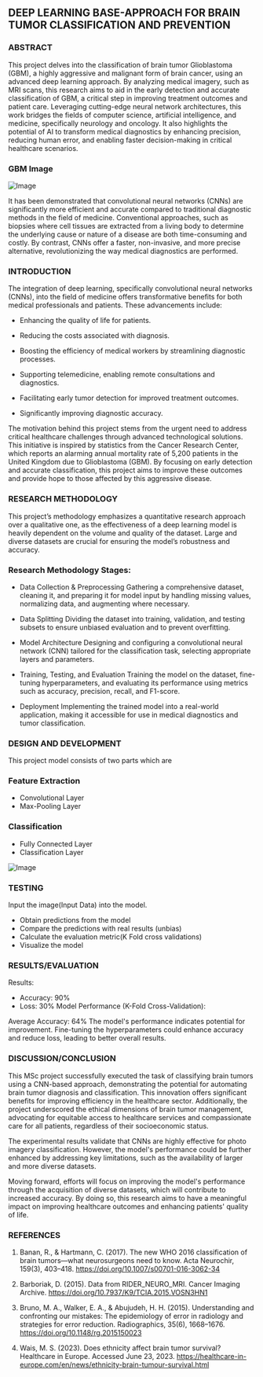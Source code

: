 ## DEEP LEARNING BASE-APPROACH FOR BRAIN TUMOR CLASSIFICATION AND PREVENTION

### ABSTRACT
This project delves into the classification of brain tumor Glioblastoma (GBM), a highly aggressive and malignant form of brain cancer, using an advanced deep learning approach. By analyzing medical imagery, such as MRI scans, this research aims to aid in the early detection and accurate classification of GBM, a critical step in improving treatment outcomes and patient care. Leveraging cutting-edge neural network architectures, this work bridges the fields of computer science, artificial intelligence, and medicine, specifically neurology and oncology. It also highlights the potential of AI to transform medical diagnostics by enhancing precision, reducing human error, and enabling faster decision-making in critical healthcare scenarios. 

### GBM Image
![Image](https://github.com/user-attachments/assets/312dfb94-3eae-4d47-ae8e-f3fd5270d96c)

It has been demonstrated that convolutional neural networks (CNNs) are significantly more efficient and accurate compared to traditional diagnostic methods in the field of medicine. Conventional approaches, such as biopsies where cell tissues are extracted from a living body to determine the underlying cause or nature of a disease are both time-consuming and costly. By contrast, CNNs offer a faster, non-invasive, and more precise alternative, revolutionizing the way medical diagnostics are performed.

### INTRODUCTION
The integration of deep learning, specifically convolutional neural networks (CNNs), into the field of medicine offers transformative benefits for both medical professionals and patients. These advancements include:

- Enhancing the quality of life for patients.

- Reducing the costs associated with diagnosis.

- Boosting the efficiency of medical workers by streamlining diagnostic processes.

- Supporting telemedicine, enabling remote consultations and diagnostics.

- Facilitating early tumor detection for improved treatment outcomes.

- Significantly improving diagnostic accuracy.

The motivation behind this project stems from the urgent need to address critical healthcare challenges through advanced technological solutions. This initiative is inspired by statistics from the Cancer Research Center, which reports an alarming annual mortality rate of 5,200 patients in the United Kingdom due to Glioblastoma (GBM). By focusing on early detection and accurate classification, this project aims to improve these outcomes and provide hope to those affected by this aggressive disease.

### RESEARCH METHODOLOGY
This project’s methodology emphasizes a quantitative research approach over a qualitative one, as the effectiveness of a deep learning model is heavily dependent on the volume and quality of the dataset. Large and diverse datasets are crucial for ensuring the model’s robustness and accuracy.

### Research Methodology Stages:
- Data Collection & Preprocessing
Gathering a comprehensive dataset, cleaning it, and preparing it for model input by handling missing values, normalizing data, and augmenting where necessary.

- Data Splitting
Dividing the dataset into training, validation, and testing subsets to ensure unbiased evaluation and to prevent overfitting.

- Model Architecture
Designing and configuring a convolutional neural network (CNN) tailored for the classification task, selecting appropriate layers and parameters.

- Training, Testing, and Evaluation
Training the model on the dataset, fine-tuning hyperparameters, and evaluating its performance using metrics such as accuracy, precision, recall, and F1-score.

- Deployment
Implementing the trained model into a real-world application, making it accessible for use in medical diagnostics and tumor classification.

### DESIGN AND DEVELOPMENT
This project model consists of two parts which are

### Feature Extraction
- Convolutional Layer
- Max-Pooling Layer

### Classification
- Fully Connected Layer
- Classification Layer

![Image](https://github.com/user-attachments/assets/2941a308-38f9-475f-942b-07356217f319)

### TESTING
Input the image(Input Data) into the model.

- Obtain predictions from the model
- Compare the predictions with real results (unbias)
- Calculate the evaluation metric(K Fold cross validations)
- Visualize the model

### RESULTS/EVALUATION

Results:
- Accuracy: 90%
- Loss: 30%
Model Performance (K-Fold Cross-Validation):

Average Accuracy: 64%
The model's performance indicates potential for improvement. Fine-tuning the hyperparameters could enhance accuracy and reduce loss, leading to better overall results.

### DISCUSSION/CONCLUSION
This MSc project successfully executed the task of classifying brain tumors using a CNN-based approach, demonstrating the potential for automating brain tumor diagnosis and classification. This innovation offers significant benefits for improving efficiency in the healthcare sector. Additionally, the project underscored the ethical dimensions of brain tumor management, advocating for equitable access to healthcare services and compassionate care for all patients, regardless of their socioeconomic status.

The experimental results validate that CNNs are highly effective for photo imagery classification. However, the model's performance could be further enhanced by addressing key limitations, such as the availability of larger and more diverse datasets.

Moving forward, efforts will focus on improving the model's performance through the acquisition of diverse datasets, which will contribute to increased accuracy. By doing so, this research aims to have a meaningful impact on improving healthcare outcomes and enhancing patients' quality of life.

### REFERENCES

1. Banan, R., & Hartmann, C. (2017). The new WHO 2016 classification of brain tumors—what neurosurgeons need to know. Acta Neurochir, 159(3), 403–418. https://doi.org/10.1007/s00701-016-3062-34

2. Barboriak, D. (2015). Data from RIDER_NEURO_MRI. Cancer Imaging Archive. https://doi.org/10.7937/K9/TCIA.2015.VOSN3HN1

3. Bruno, M. A., Walker, E. A., & Abujudeh, H. H. (2015). Understanding and confronting our mistakes: The epidemiology of error in radiology and strategies for error reduction. Radiographics, 35(6), 1668–1676. https://doi.org/10.1148/rg.2015150023

4. Wais, M. S. (2023). Does ethnicity affect brain tumor survival? Healthcare in Europe. Accessed June 23, 2023. https://healthcare-in-europe.com/en/news/ethnicity-brain-tumour-survival.html




